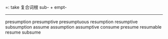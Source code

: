 =: take
复合词根 sub- + empt-

---
presumption
presumptive
presumptuous
resumption
resumptive
subsumption
assume
assumption
assumptive
consume
presume
resumable
resume
subsume